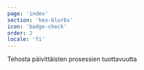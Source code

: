 ```yaml
---
page: 'index'
section: 'hex-blurbs'
icon: 'badge-check'
order: 2
locale: 'fi'
---
```

Tehosta päivittäisten prosessien tuottavuutta
